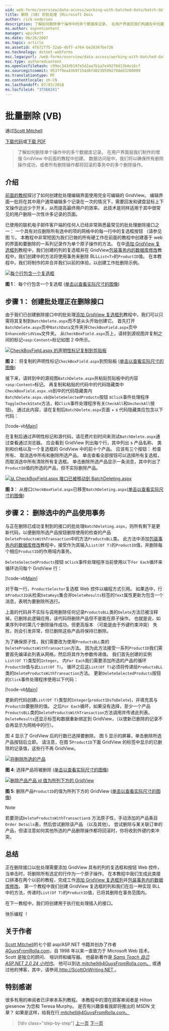 ```yaml
---
uid: web-forms/overview/data-access/working-with-batched-data/batch-deleting-vb
title: 删除 (VB) 的批处理 |Microsoft Docs
author: rick-anderson
description: 了解如何删除单个操作中的多个数据库记录。 在用户界面层我们构建在中创建早期 tut 增强 GridView 时...
ms.author: aspnetcontent
manager: wpickett
ms.date: 06/26/2007
ms.topic: article
ms.assetid: 4fb72f75-32ab-4bf7-a764-be20367be726
ms.technology: dotnet-webforms
msc.legacyurl: /web-forms/overview/data-access/working-with-batched-data/batch-deleting-vb
msc.type: authoredcontent
ms.openlocfilehash: c99ec343d9197e5d2aa7b1a7e49278d13b4e16cf
ms.sourcegitcommit: 953ff9ea4369f154d6fd0239599279ddd3280009
ms.translationtype: MT
ms.contentlocale: zh-CN
ms.lasthandoff: 07/03/2018
ms.locfileid: "37368241"
---
```

<a name="batch-deleting-vb"></a>批量删除 (VB)
====================
通过[Scott Mitchell](https://twitter.com/ScottOnWriting)

[下载代码](http://download.microsoft.com/download/3/9/f/39f92b37-e92e-4ab3-909e-b4ef23d01aa3/ASPNET_Data_Tutorial_65_VB.zip)或[下载 PDF](batch-deleting-vb/_static/datatutorial65vb1.pdf)

> 了解如何删除单个操作中的多个数据库记录。 在用户界面层我们制作的增强 GridView 中前面的教程中创建。 数据访问层中，我们将以确保所有删除操作成功，或者所有删除操作都将回滚的事务中的多个删除操作。


## <a name="introduction"></a>介绍

[前面的教程](batch-updating-vb.md)探讨了如何创建批处理编辑界面使用完全可编辑的 GridView。 编辑界面一批将在其中用户通常编辑多个记录在一次的情况下，需要回发和键盘鼠标上下文操作远远少于开关，从而提高最终用户的效率。 此技术是同样适用于其中很常见的用户删除一次性许多记录的页面。

已使用的联机电子邮件客户端的任何人已经非常熟悉最常见的批处理删除接口之一： 一个具有对应删除所有选中的项的网格中的每一行中的复选框按钮 （请参见图 1）。 本教程中非常短因为我们已做的所有硬工作在前面的教程中创建基于 web 的界面和要删除的一系列记录作为单个原子操作的方法。 在中[添加 GridView 复选框列](../enhancing-the-gridview/adding-a-gridview-column-of-checkboxes-vb.md)教程中，我们创建的列的复选框并在 GridView[包装事务内的数据库修改](wrapping-database-modifications-within-a-transaction-vb.md)教程中，我们创建中的方法将使用事务来删除 BLL`List<T>`的`ProductID`值。 在本教程中，我们将制作的并合并我们以前的体验，以创建工作批删除示例。


[![每个行包含一个复选框](batch-deleting-vb/_static/image1.gif)](batch-deleting-vb/_static/image1.png)

**图 1**： 每个行包含一个复选框 ([单击以查看实际尺寸的图像](batch-deleting-vb/_static/image2.png))


## <a name="step-1-creating-the-batch-deleting-interface"></a>步骤 1： 创建批处理正在删除接口

由于我们已创建删除接口中的批处理[添加 GridView 复选框列](../enhancing-the-gridview/adding-a-gridview-column-of-checkboxes-vb.md)教程中，我们可以只需将其复制到`BatchDelete.aspx`而不是从头开始创建它。 首先打开`BatchDelete.aspx`页中`BatchData`文件夹并`CheckBoxField.aspx`页中`EnhancedGridView`文件夹。 从`CheckBoxField.aspx`页上，请转到源视图并复制之间的标记`<asp:Content>`标记如图 2 中所示。


[![CheckBoxField.aspx 的声明性标记复制到剪贴板](batch-deleting-vb/_static/image2.gif)](batch-deleting-vb/_static/image3.png)

**图 2**： 将复制的声明性标记`CheckBoxField.aspx`到剪贴板 ([单击以查看实际尺寸的图像](batch-deleting-vb/_static/image4.png))


接下来，请转到中的源视图`BatchDelete.aspx`并粘贴剪贴板中的内容`<asp:Content>`标记。 再复制和粘贴的代码中的代码隐藏类中`CheckBoxField.aspx.vb`到中的代码隐藏类内`BatchDelete.aspx.vb`(`DeleteSelectedProducts`按钮 s`Click`事件处理程序`ToggleCheckState`方法，和`Click`事件处理程序有关`CheckAll`和`UncheckAll`按钮)。 通过此内容，请在复制后`BatchDelete.aspx`页面 + s 代码隐藏类应包含以下代码：


[!code-vb[Main](batch-deleting-vb/samples/sample1.vb)]

在复制后通过声明性标记和源代码，请花费片刻时间来测试`BatchDelete.aspx`通过查看通过浏览器。 应会看到 GridView 列出每个行，其中列出 s 产品名称、 类别和价格以及一个复选框的 GridView 中的前十个产品。 应该有三个按钮： 检查所有、 取消选中所有和删除所选产品。 单击查看全部按钮可以选择所有复选框，而取消选中所有清除所有复选框。 单击删除所选产品显示一条消息，其中列出了`ProductID`值的所选的产品，但不实际删除产品。


[![从 CheckBoxField.aspx 接口已被移动到 BatchDeleting.aspx](batch-deleting-vb/_static/image3.gif)](batch-deleting-vb/_static/image5.png)

**图 3**： 从接口`CheckBoxField.aspx`已移至`BatchDeleting.aspx`([单击以查看实际尺寸的图像](batch-deleting-vb/_static/image6.png))


## <a name="step-2-deleting-the-checked-products-using-transactions"></a>步骤 2： 删除选中的产品使用事务

与正在删除已成功复制到的接口的批处理`BatchDeleting.aspx`，则所有剩下是更新代码，以便删除所选产品按钮删除使用的检查的产品`DeleteProductsWithTransaction`中的方法`ProductsBLL`类。 此方法中添加[包装事务内的数据库修改](wrapping-database-modifications-within-a-transaction-vb.md)教程中，接受作为其输入`List(Of T)`的`ProductID`值，并删除每个相应`ProductID`的作用域内事务。

`DeleteSelectedProducts`按钮 s`Click`事件处理程序当前使用以下`For Each`循环来循环访问每个 GridView 行：


[!code-vb[Main](batch-deleting-vb/samples/sample2.vb)]

对于每一行，`ProductSelector`复选框 Web 控件以编程方式引用。 如果选中，行 s`ProductID`从检索`DataKeys`集合并`DeleteResults`标签的`Text`属性更新为包含一个消息，表明为要删除所选行。

上面的代码并不实际与调用删除任何记录`ProductsBLL`类的`Delete`方法已被注释掉。已删除此逻辑应用，该代码将删除产品但不是能在原子操作。 也就是说，如果序列中的第几个删除操作成功，但更高版本 （可能是由于外键约束冲突） 失败，则会引发异常，但已删除这些产品将保持已删除。

为了确保原子性，我们需要改为使用`ProductsBLL`类的`DeleteProductsWithTransaction`方法。 因为此方法接受一系列`ProductID`我们需要首先编译此列表从网格，然后将其作为参数传递值。 我们首先创建的实例`List(Of T)`类型的`Integer`。 内`For Each`我们需要添加所选的产品的循环`ProductID`值与此`List(Of T)`。 循环之后这`List(Of T)`必须将传递给`ProductsBLL`类的`DeleteProductsWithTransaction`方法。 更新`DeleteSelectedProducts`按钮的`Click`事件处理程序使用以下代码：


[!code-vb[Main](batch-deleting-vb/samples/sample3.vb)]

更新的代码创建`List(Of T)`类型的`Integer`(`productIDsToDelete`)，并填充其与`ProductID`要删除的值。 之后`For Each`循环，如果没有选择，至少一个产品`ProductsBLL`类的`DeleteProductsWithTransaction`方法调用并传递此列表。 `DeleteResults`还显示标签和数据重新绑定到 GridView，（以使新已删除的记录不会再显示为网格中的行）。

图 4 显示了 GridView 后的行数已选择要删除。 图 5 显示的屏幕，单击删除所选产品按钮后立即。 请注意，在图 5`ProductID`下面 GridView 的标签中显示的已删除的记录值，这些行不再 GridView。


[![将删除所选的产品](batch-deleting-vb/_static/image4.gif)](batch-deleting-vb/_static/image7.png)

**图 4**: 选择产品将被删除 ([单击以查看实际尺寸的图像](batch-deleting-vb/_static/image8.png))


[![删除产品产品 id 值为所列下方的 GridView](batch-deleting-vb/_static/image5.gif)](batch-deleting-vb/_static/image9.png)

**图 5**: 删除产品`ProductID`的值为所列下方的 GridView ([单击以查看实际尺寸的图像](batch-deleting-vb/_static/image10.png))


> [!NOTE]
> 若要测试`DeleteProductsWithTransaction`s 方法原子性，手动添加的产品条目`Order Details`表，然后尝试删除该产品 （以及其他）。 尝试删除与某关联订单的产品，但请注意如何其他所选的产品删除操作都将回滚时，你将收到外键约束冲突。


## <a name="summary"></a>总结

正在删除接口以批处理需要添加 GridView 具有的列的复选框和按钮 Web 控件，当单击时，将删除所有选定的行作为一个原子操作。 在本教程中我们生成此类接口拼凑在两个以前的教程，完成工作[添加 GridView 复选框列](../enhancing-the-gridview/adding-a-gridview-column-of-checkboxes-vb.md)并[包装事务内的数据库修改](wrapping-database-modifications-within-a-transaction-vb.md)。 第一个教程中我们创建 GridView 复选框的列和我们在后一种实现 BLL 中的方法，传递时`List(Of T)`的`ProductID`值，已将其删除在事务范围内。

在下一教程中，我们将创建用于执行批处理插入的接口。

快乐编程 ！

## <a name="about-the-author"></a>关于作者

[Scott Mitchell](http://www.4guysfromrolla.com/ScottMitchell.shtml)的七个部 asp/ASP.NET 书籍并创办了作者[4GuysFromRolla.com](http://www.4guysfromrolla.com)，自 1998 年以来一直致力于 Microsoft Web 技术。 Scott 是独立的顾问、 培训师和编写器。 他最新著作是[ *Sams Teach 自己 ASP.NET 2.0 24 小时内*](https://www.amazon.com/exec/obidos/ASIN/0672327384/4guysfromrollaco)。 他可以到达[ mitchell@4GuysFromRolla.com。](mailto:mitchell@4GuysFromRolla.com) 或通过他的博客，其中，请参阅[ http://ScottOnWriting.NET ](http://ScottOnWriting.NET)。

## <a name="special-thanks-to"></a>特别感谢

很多有用的审阅者已评审本系列教程。 本教程中的潜在顾客审阅者是 Hilton giesenow 为您和 Teresa Murphy。 是否有兴趣查看我即将推出的 MSDN 文章？ 如果是这样，给我在行[ mitchell@4GuysFromRolla.com。](mailto:mitchell@4GuysFromRolla.com)

> [!div class="step-by-step"]
> [上一页](batch-updating-vb.md)
> [下一页](batch-inserting-vb.md)
